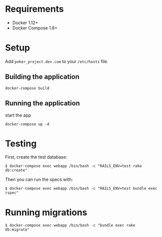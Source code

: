 # Requirements

- Docker 1.12+
- Docker Compose 1.8+

# Setup


Add `poker_project.dev.com` to your `/etc/hosts` file.

## Building the application

```
docker-compose build
```

## Running the application

start the app
```
docker-compose up -d
```

# Testing

First, create the test database:

```
$ docker-compose exec webapp /bin/bash -c "RAILS_ENV=test rake db:create"
```

Then you can run the specs with:

```
$ docker-compose exec webapp /bin/bash -c "RAILS_ENV=test bundle exec rspec"
```

# Running migrations

```
$ docker-compose exec webapp /bin/bash -c "bundle exec rake db:migrate"
```

